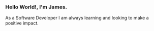 
 

### Hello World!, I'm James.

As a Software Developer I am always learning and looking to make a positive impact. 
 
 
 
